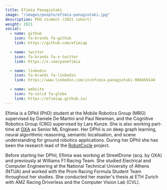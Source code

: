 ```yaml
---
title: Efimia Panagiotaki
image: "/images/people/efimia-panagiotaki.jpg"
description: PhD student (2021 cohort)
weight: 2021
social:
  - name: github
    icon: fa-brands fa-github
    link: https://github.com/efimiap

  - name: twitter
    icon: fa-brands fa-x-twitter
    link: https://x.com/panefimia

  - name: linkedin
    icon: fa-brands fa-linkedin
    link: https://www.linkedin.com/in/efimia-panagiotaki-9866b9144

  - name: website
    icon: fa-solid fa-globe
    link: https://efimiap.github.io/
---
```


Efimia is a DPhil (PhD) student at the Mobile Robotics Group (MRG) supervised by Daniele De Martini and Paul Newman, and the Cognitive Robotics Group (CRG) supervised by Lars Kunze. She is also working part-time at [OXA](https://oxa.tech) as Senior ML Engineer. Her DPhil is on deep graph learning, neural algorithmic reasoning, semantic localisation, and scene understanding for ground robotics applications. During her DPhil she has been the research lead of the [RobotCycle](https://ieeexplore.ieee.org/abstract/document/10981746) project.

Before starting her DPhil, Efimia was working at StreetDrone (acq. by OXA) and previously at Williams F1 Racing Team. She studied Electrical and Computer Engineering at the National Technical University of Athens (NTUA) and worked with the Prom Racing Formula Student Team throughout her studies. She conducted her master's thesis at ETH Zurich with AMZ Racing Driverless and the Computer Vision Lab (CVL).